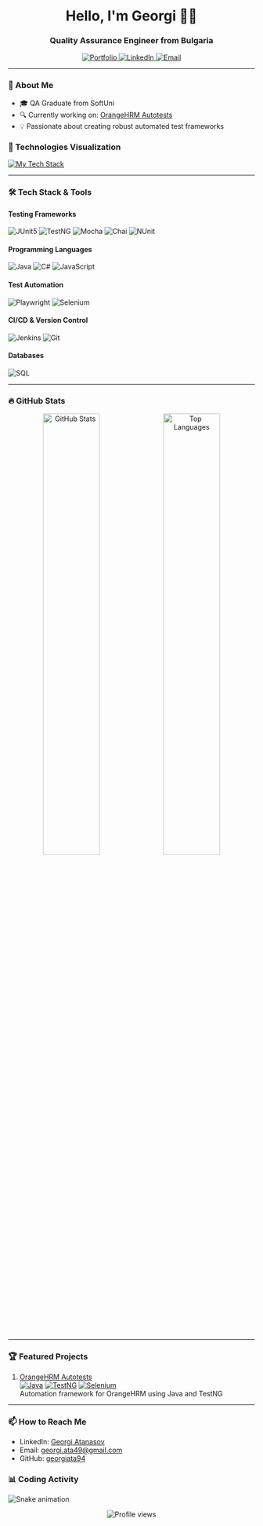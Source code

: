 <h1 align="center">Hello, I'm Georgi 👨‍💻</h1>
<h3 align="center">Quality Assurance Engineer from Bulgaria</h3>

<p align="center">
  <a href="https://github.com/georgiata94?tab=repositories">
    <img src="https://img.shields.io/badge/Portfolio-24292E?style=for-the-badge&logo=github" alt="Portfolio">
  </a>
  <a href="https://www.linkedin.com/in/georgi-atanasov-99711b2a1/">
    <img src="https://img.shields.io/badge/LinkedIn-0A66C2?style=for-the-badge&logo=linkedin" alt="LinkedIn">
  </a>
  <a href="mailto:georgi.ata49@gmail.com">
    <img src="https://img.shields.io/badge/Email-EA4335?style=for-the-badge&logo=gmail" alt="Email">
  </a>
</p>

---

### 🚀 About Me
- 🎓 QA Graduate from SoftUni
- 🔍 Currently working on: [OrangeHRM Autotests](https://github.com/georgiata94/orangehrm-autotests)
- 💡 Passionate about creating robust automated test frameworks

### 🎨 Technologies Visualization
[![My Tech Stack](https://github-readme-tech-stack.vercel.app/api/cards?title=My%20Tech%20Stack&line1=java,java,ED8B00;csharp,c%23,239120;javascript,javascript,F7DF1E&line2=playwright,playwright,45BA4B;selenium,selenium,43B02A;testng,testng,D71A1A&line3=junit,junit,25A162;nunit,nunit,25A162;mocha,mocha,8D6748&line4=mysql,mysql,4479A1;jenkins,jenkins,D24939;git,git,F05032)](https://github-readme-tech-stack.vercel.app/api/cards)

---

### 🛠️ Tech Stack & Tools

#### Testing Frameworks
<img src="https://img.shields.io/badge/JUnit5-25A162?style=for-the-badge&logo=junit5&logoColor=white" alt="JUnit5"> 
<img src="https://img.shields.io/badge/TestNG-%23D71A1A?style=for-the-badge" alt="TestNG"> 
<img src="https://img.shields.io/badge/Mocha-8D6748?style=for-the-badge&logo=mocha&logoColor=white" alt="Mocha"> 
<img src="https://img.shields.io/badge/Chai-A30701?style=for-the-badge&logo=chai&logoColor=white" alt="Chai"> 
<img src="https://img.shields.io/badge/NUnit-25A162?style=for-the-badge" alt="NUnit">

#### Programming Languages
<img src="https://img.shields.io/badge/Java-ED8B00?style=for-the-badge&logo=openjdk&logoColor=white" alt="Java"> 
<img src="https://img.shields.io/badge/C%23-239120?style=for-the-badge&logo=c-sharp&logoColor=white" alt="C#"> 
<img src="https://img.shields.io/badge/JavaScript-F7DF1E?style=for-the-badge&logo=javascript&logoColor=black" alt="JavaScript">

#### Test Automation
<img src="https://img.shields.io/badge/Playwright-45ba4b?style=for-the-badge&logo=playwright&logoColor=white" alt="Playwright">
<img src="https://img.shields.io/badge/Selenium-43B02A?style=for-the-badge&logo=selenium&logoColor=white" alt="Selenium">

#### CI/CD & Version Control
<img src="https://img.shields.io/badge/Jenkins-D24939?style=for-the-badge&logo=jenkins&logoColor=white" alt="Jenkins"> 
<img src="https://img.shields.io/badge/Git-F05032?style=for-the-badge&logo=git&logoColor=white" alt="Git">

#### Databases
<img src="https://img.shields.io/badge/SQL-4479A1?style=for-the-badge&logo=mysql&logoColor=white" alt="SQL">

---

### 🔥 GitHub Stats
<p align="center">
  <img width="48%" src="https://github-readme-stats.vercel.app/api?username=georgiata94&show_icons=true&theme=radical" alt="GitHub Stats">
  <img width="48%" src="https://github-readme-stats.vercel.app/api/top-langs/?username=georgiata94&layout=compact&theme=radical" alt="Top Languages">
</p>

---

### 🏆 Featured Projects
1. [OrangeHRM Autotests](https://github.com/georgiata94/orangehrm-autotests)  
   [![Java](https://img.shields.io/badge/-Java-ED8B00?style=flat&logo=openjdk)]() 
   [![TestNG](https://img.shields.io/badge/-TestNG-D71A1A?style=flat)]() 
   [![Selenium](https://img.shields.io/badge/-Selenium-43B02A?style=flat&logo=selenium)]()  
   Automation framework for OrangeHRM using Java and TestNG

---

### 📫 How to Reach Me
- LinkedIn: [Georgi Atanasov](https://www.linkedin.com/in/georgi-atanasov-99711b2a1/)
- Email: georgi.ata49@gmail.com
- GitHub: [georgiata94](https://github.com/georgiata94)

### 📊 Coding Activity
![Snake animation](https://github.com/georgiata94/georgiata94/blob/output/github-contribution-grid-snake.svg)

<p align="center">
  <img src="https://komarev.com/ghpvc/?username=georgiata94&label=Profile%20views&color=0e75b6&style=flat" alt="Profile views">
</p>
